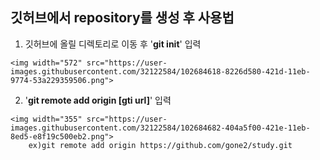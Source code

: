 ## 깃허브에서 repository를 생성 후 사용법
1. 깃허브에 올릴 디렉토리로 이동 후 '__git init__' 입력
```
<img width="572" src="https://user-images.githubusercontent.com/32122584/102684618-8226d580-421d-11eb-9774-53a229359506.png">
```

2. '__git remote add origin [gti url]__' 입력
```
<img width="355" src="https://user-images.githubusercontent.com/32122584/102684682-404a5f00-421e-11eb-8ed5-e8f19c500eb2.png">
    ex)git remote add origin https://github.com/gone2/study.git
```
